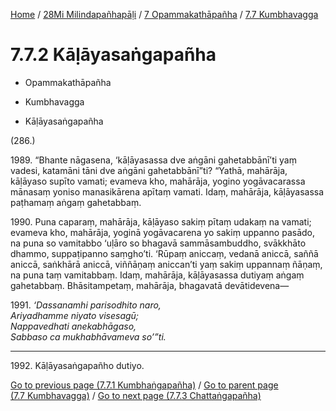 
[Home](/) / [28Mi Milindapañhapāḷi](../...md) / [7 Opammakathāpañha](...md) / [7.7 Kumbhavagga](../28Mi/7/7.7.md)

# 7.7.2 Kāḷāyasaṅgapañha

* Opammakathāpañha

* Kumbhavagga

* Kāḷāyasaṅgapañha

(286.)

1989\. “Bhante nāgasena, ‘kāḷāyasassa dve aṅgāni gahetabbānī’ti yaṃ vadesi, katamāni tāni dve aṅgāni gahetabbānī”ti? “Yathā, mahārāja, kāḷāyaso supīto vamati; evameva kho, mahārāja, yogino yogāvacarassa mānasaṃ yoniso manasikārena apītaṃ vamati. Idaṃ, mahārāja, kāḷāyasassa paṭhamaṃ aṅgaṃ gahetabbaṃ.

1990\. Puna caparaṃ, mahārāja, kāḷāyaso sakiṃ pītaṃ udakaṃ na vamati; evameva kho, mahārāja, yoginā yogāvacarena yo sakiṃ uppanno pasādo, na puna so vamitabbo ‘uḷāro so bhagavā sammāsambuddho, svākkhāto dhammo, suppaṭipanno saṃgho’ti. ‘Rūpaṃ aniccaṃ, vedanā aniccā, saññā aniccā, saṅkhārā aniccā, viññāṇaṃ aniccan’ti yaṃ sakiṃ uppannaṃ ñāṇaṃ, na puna taṃ vamitabbaṃ. Idaṃ, mahārāja, kāḷāyasassa dutiyaṃ aṅgaṃ gahetabbaṃ. Bhāsitampetaṃ, mahārāja, bhagavatā devātidevena—

1991\. _‘Dassanamhi parisodhito naro,_  
_Ariyadhamme niyato visesagū;_  
_Nappavedhati anekabhāgaso,_  
_Sabbaso ca mukhabhāvameva so’”ti._  


---

1992\. Kāḷāyasaṅgapañho dutiyo.



[Go to previous page (7.7.1 Kumbhaṅgapañha)](7.7.1.md) / [Go to parent page (7.7 Kumbhavagga)](../28Mi/7/7.7.md) / [Go to next page (7.7.3 Chattaṅgapañha)](7.7.3.md)


